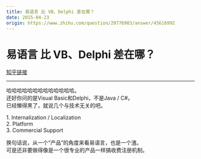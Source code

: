 ```yaml
---
title: 易语言 比 VB、Delphi 差在哪？
date: 2015-04-23
origin: https://www.zhihu.com/question/29776903/answer/45616992
---
```

# 易语言 比 VB、Delphi 差在哪？

[知乎链接](https://www.zhihu.com/question/29776903/answer/45616992)

---------

<span class="RichText ztext CopyrightRichText-richText" itemprop="text"><p>哈哈哈哈哈哈哈哈哈哈哈哈哈。<br>还好你问的是Visual Basic和Delphi，不是Java / C#。<br>已经懒得黑了，就说几个与技术无关的吧。</p><p>1. Internalization / Localization<br>2. Platform<br>3. Commercial Support</p>换句话说，从一个“产品”的角度来看易语言，也是一个渣。<br>可是还非要做得像是一个很专业的产品一样搞收费注册机制。</span>